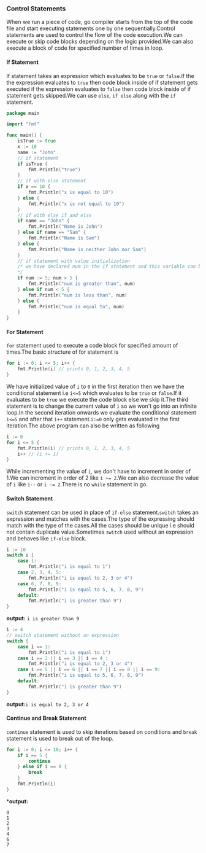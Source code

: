 ### Control Statements
When we run a piece of code, go compiler starts from the top of the code file and start executing statements one by one sequentially.Control statements are used to control the flow of the code execution.We can execute or skip code blocks depending on the logic provided.We can also execute a block of code for specified number of times in loop.
#### If Statement
If statement takes an expression which evaluates to be `true` or `false`.If the the expression evaluates to `true` then code block inside of if statement gets executed if the expression evaluates to `false` then code block inside of if statement gets skipped.We can use `else`, `if else` along with the `if` statement.
```go
package main

import "fmt"

func main() {
    isTrue := true
    x := 10
    name := "John"
    // if statement
    if isTrue {
        fmt.Println("true")
    }
    // if with else statement
    if x == 10 {
        fmt.Println("x is equal to 10")
    } else {
        fmt.Println("x is not equal to 10")
    }
    // if with else if and else
    if name == "John" {
        fmt.Println("Name is John")
    } else if name == "Sam" {
        fmt.Println("Name is Sam")   
    } else {
        fmt.Println("Name is neither John nor Sam") 
    }
    // if statement with value initialization
    /* we have declared num in the if statement and this variable can be accessible only in the block and it's branches where it's initialized
    */
    if num := 5; num > 5 {
        fmt.Println("num is greater than", num)
    } else if num < 5 {
        fmt.Println("num is less than", num)   
    } else {
        fmt.Println("num is equal to", num) 
    }
}
```
#### For Statement
`for` statement used to execute a code block for specified amount of times.The basic structure of for statement is 
```go
for i := 0; i <= 5; i++ {
    fmt.Println(i) // prints 0, 1, 2, 3, 4, 5
}
```
We have initialized value of `i` to `0` in the first iteration then we have the conditional statement i.e `i<=5` which evaluates to be `true` or `false`.If it evaluates to be `true` we execute the code block else we skip it.The third statement is to change the current value of `i` so we won't go into an infinite loop.In the second iteration onwards we evaluate the conditional statement `i<=5` and after that `i++` statement.`i:=0` only gets evaluated in the first iteration.The above program can also be written as following
```go
i := 0
for i <= 5 {
    fmt.Println(i) // prints 0, 1, 2, 3, 4, 5
    i++ // (i += 1)
}
```
While incrementing the value of `i`, we don't have to increment in order of 1.We can increment in order of 2 like `i += 2`.We can also decrease the value of `i` like `i--` or `i -= 2`.There is no `while` statement in go.
#### Switch Statement
`switch` statement can be used in place of `if-else` statement.`switch` takes an expression and matches with the cases.The type of the expressing should match with the type of the cases.All the cases should be unique i.e should not contain duplicate value.Sometimes `switch` used without an expression and behaves like `if-else` block. 
```go
i := 10
switch i {
    case 1:
        fmt.Println("i is equal to 1")
    case 2, 3, 4, 5:
        fmt.Println("i is equal to 2, 3 or 4")
    case 6, 7, 8, 9:
        fmt.Println("i is equal to 5, 6, 7, 8, 9")
    default:
        fmt.Println("i is greater than 9")
}
```
**output:**
`i is greater than 9`

```go
i := 4
// switch statement without an expression
switch {
    case i == 1:
        fmt.Println("i is equal to 1")
    case i == 2 || i == 3 || i == 4 :
        fmt.Println("i is equal to 2, 3 or 4")
    case i == 5 || i == 6 || i == 7 || i == 8 || i == 9:
        fmt.Println("i is equal to 5, 6, 7, 8, 9")
    default:
        fmt.Println("i is greater than 9")
}
```
**output:**`i is equal to 2, 3 or 4`  
#### Continue and Break Statement
`continue` statement is used to skip iterations based on conditions and `break` statement is used to  break out of the loop.
```go
for i := 0; i <= 10; i++ {
    if i == 5 {
        continue
    } else if i == 8 {
        break
    }
    fmt.Println(i)
}
```
***output:**
```
0
1
2
3
4
6
7
```